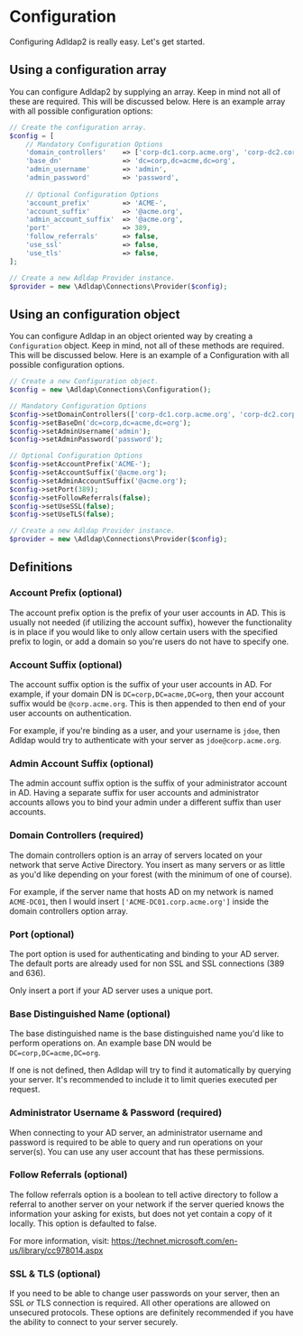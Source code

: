 # Configuration

Configuring Adldap2 is really easy. Let's get started.

## Using a configuration array

You can configure Adldap2 by supplying an array. Keep in mind not all of these are required. This will be discussed below.
Here is an example array with all possible configuration options:

```php
// Create the configuration array.
$config = [
    // Mandatory Configuration Options
    'domain_controllers'    => ['corp-dc1.corp.acme.org', 'corp-dc2.corp.acme.org'],
    'base_dn'               => 'dc=corp,dc=acme,dc=org',
    'admin_username'        => 'admin',
    'admin_password'        => 'password',
    
    // Optional Configuration Options
    'account_prefix'        => 'ACME-',
    'account_suffix'        => '@acme.org',
    'admin_account_suffix'  => '@acme.org',
    'port'                  => 389,
    'follow_referrals'      => false,
    'use_ssl'               => false,
    'use_tls'               => false,
];

// Create a new Adldap Provider instance.
$provider = new \Adldap\Connections\Provider($config);
```

## Using an configuration object

You can configure Adldap in an object oriented way by creating a `Configuration` object. Keep in mind, not all of these
methods are required. This will be discussed below. Here is an example of a Configuration with all possible configuration options.

```php
// Create a new Configuration object.
$config = new \Adldap\Connections\Configuration();

// Mandatory Configuration Options
$config->setDomainControllers(['corp-dc1.corp.acme.org', 'corp-dc2.corp.acme.org']);
$config->setBaseDn('dc=corp,dc=acme,dc=org');
$config->setAdminUsername('admin');
$config->setAdminPassword('password');

// Optional Configuration Options
$config->setAccountPrefix('ACME-');
$config->setAccountSuffix('@acme.org');
$config->setAdminAccountSuffix('@acme.org');
$config->setPort(389);
$config->setFollowReferrals(false);
$config->setUseSSL(false);
$config->setUseTLS(false);

// Create a new Adldap Provider instance.
$provider = new \Adldap\Connections\Provider($config);
```

## Definitions

### Account Prefix (optional)

The account prefix option is the prefix of your user accounts in AD. This is usually not needed (if utilizing the
account suffix), however the functionality is in place if you would like to only allow certain users with
the specified prefix to login, or add a domain so you're users do not have to specify one.

### Account Suffix (optional)

The account suffix option is the suffix of your user accounts in AD. For example, if your domain DN is `DC=corp,DC=acme,DC=org`,
then your account suffix would be `@corp.acme.org`. This is then appended to then end of your user accounts on authentication.

For example, if you're binding as a user, and your username is `jdoe`, then Adldap would try to authenticate with
your server as `jdoe@corp.acme.org`.

### Admin Account Suffix (optional)

The admin account suffix option is the suffix of your administrator account in AD. Having a separate suffix for user accounts
and administrator accounts allows you to bind your admin under a different suffix than user accounts.

### Domain Controllers (required)

The domain controllers option is an array of servers located on your network that serve Active Directory. You insert as many
servers or as little as you'd like depending on your forest (with the minimum of one of course).

For example, if the server name that hosts AD on my network is named `ACME-DC01`, then I would insert `['ACME-DC01.corp.acme.org']`
inside the domain controllers option array.

### Port (optional)

The port option is used for authenticating and binding to your AD server. The default ports are already used for non SSL and SSL connections (389 and 636).

Only insert a port if your AD server uses a unique port.

### Base Distinguished Name (optional)

The base distinguished name is the base distinguished name you'd like to perform operations on. An example base DN would be `DC=corp,DC=acme,DC=org`.

If one is not defined, then Adldap will try to find it automatically by querying your server. It's recommended to include it to limit queries executed per request.

### Administrator Username & Password (required)

When connecting to your AD server, an administrator username and password is required to be able to query and run operations on your server(s).
You can use any user account that has these permissions.

### Follow Referrals (optional)

The follow referrals option is a boolean to tell active directory to follow a referral to another server on your network if the
server queried knows the information your asking for exists, but does not yet contain a copy of it locally. This option is defaulted to false.

For more information, visit: https://technet.microsoft.com/en-us/library/cc978014.aspx

### SSL & TLS (optional)

If you need to be able to change user passwords on your server, then an SSL *or* TLS connection is required. All other operations
are allowed on unsecured protocols. These options are definitely recommended if you have the ability to connect to your server
securely.
